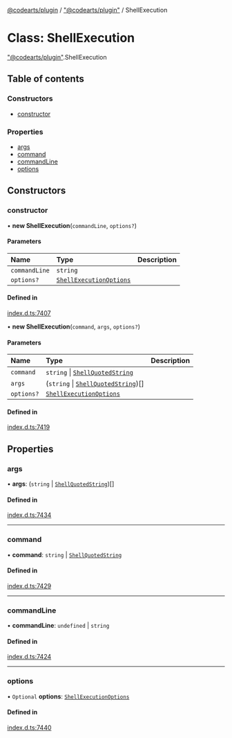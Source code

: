 [@codearts/plugin](../README.md) / ["@codearts/plugin"](../modules/_codearts_plugin_.md) / ShellExecution

# Class: ShellExecution

["@codearts/plugin"](../modules/_codearts_plugin_.md).ShellExecution

## Table of contents

### Constructors

- [constructor](codearts_plugin_.ShellExecution.md#constructor)

### Properties

- [args](codearts_plugin_.ShellExecution.md#args)
- [command](codearts_plugin_.ShellExecution.md#command)
- [commandLine](codearts_plugin_.ShellExecution.md#commandline)
- [options](codearts_plugin_.ShellExecution.md#options)

## Constructors

### constructor

• **new ShellExecution**(`commandLine`, `options?`)

#### Parameters

| Name | Type | Description |
| :------ | :------ | :------ |
| `commandLine` | `string` |  |
| `options?` | [`ShellExecutionOptions`](../interfaces/codearts_plugin_.ShellExecutionOptions.md) |  |

#### Defined in

[index.d.ts:7407](https://github.com/huaweicloud/cloudide-plugin-api/blob/b58031b/index.d.ts#L7407)

• **new ShellExecution**(`command`, `args`, `options?`)

#### Parameters

| Name | Type | Description |
| :------ | :------ | :------ |
| `command` | `string` \| [`ShellQuotedString`](../interfaces/codearts_plugin_.ShellQuotedString.md) |  |
| `args` | (`string` \| [`ShellQuotedString`](../interfaces/codearts_plugin_.ShellQuotedString.md))[] |  |
| `options?` | [`ShellExecutionOptions`](../interfaces/codearts_plugin_.ShellExecutionOptions.md) |  |

#### Defined in

[index.d.ts:7419](https://github.com/huaweicloud/cloudide-plugin-api/blob/b58031b/index.d.ts#L7419)

## Properties

### args

• **args**: (`string` \| [`ShellQuotedString`](../interfaces/codearts_plugin_.ShellQuotedString.md))[]

#### Defined in

[index.d.ts:7434](https://github.com/huaweicloud/cloudide-plugin-api/blob/b58031b/index.d.ts#L7434)

___

### command

• **command**: `string` \| [`ShellQuotedString`](../interfaces/codearts_plugin_.ShellQuotedString.md)

#### Defined in

[index.d.ts:7429](https://github.com/huaweicloud/cloudide-plugin-api/blob/b58031b/index.d.ts#L7429)

___

### commandLine

• **commandLine**: `undefined` \| `string`

#### Defined in

[index.d.ts:7424](https://github.com/huaweicloud/cloudide-plugin-api/blob/b58031b/index.d.ts#L7424)

___

### options

• `Optional` **options**: [`ShellExecutionOptions`](../interfaces/codearts_plugin_.ShellExecutionOptions.md)

#### Defined in

[index.d.ts:7440](https://github.com/huaweicloud/cloudide-plugin-api/blob/b58031b/index.d.ts#L7440)

